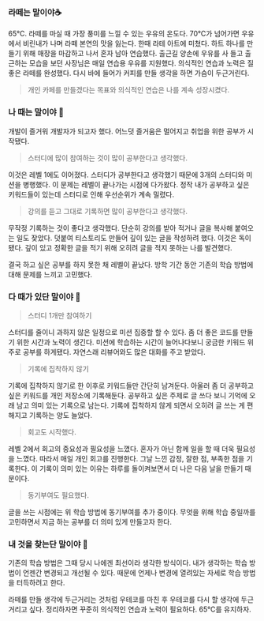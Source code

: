 ### 라떼는 말이야☕️

65℃. 라떼를 마실 때 가장 풍미를 느낄 수 있는 우유의 온도다. 70℃가 넘어가면 우유에서 비린내가 나며 라떼 본연의 맛을 잃는다. 한때 라테 아트에 미쳤다. 하트 하나를 만들기 위해 매장을 마감하고 나서 혼자 남아 연습했다. 출근길 양손에 우유를 사 들고 출근하는 모습을 보던 사장님은 매일 연습용 우유를 지원했다. 의식적인 연습과 노력은 질 좋은 라떼를 완성했다. 다시 바에 들어가 커피를 만들 생각을 하면 가슴이 두근거린다.

> 개인 카페를 만들겠다는 목표와 의식적인 연습은 나를 계속 성장시켰다.


### 나 때는 말이야 👴

개발이 즐거워 개발자가 되고자 했다. 어느덧 즐거움은 멀어지고 취업을 위한 공부가 시작됐다.

> 스터디에 많이 참여하는 것이 많이 공부한다고 생각했다.


이것은 레벨 1에도 이어졌다. 스터디가 공부한다고 생각했기 때문에 3개의 스터디와 미션을 병행했다. 이 문제는 레벨이 끝나가는 시점에 다가왔다. 정작 내가 공부하고 싶은 키워드들이 있는데 스터디로 인해 우선순위가 계속 밀렸다.

> 강의를 듣고 그대로 기록하면 많이 공부한다고 생각했다.


무작정 기록하는 것이 좋다고 생각했다. 단순히 강의를 받아 적거나 글을 복사해 붙여오는 일도 잦았다. 덧붙여 티스토리도 만들어 깊이 있는 글을 작성하려 했다. 이것은 독이 됐다. 깊이 있고 정확한 글을 적기 위해 오히려 글을 적지 못하는 나를 발견했다.

결국 하고 싶은 공부를 하지 못한 채 레벨이 끝났다. 방학 기간 동안 기존의 학습 방법에 대해 문제를 느끼고 고민했다.

### 다 때가 있단 말이야 🛁

> 스터디 1개만 참여하기


스터디를 줄이니 과하지 않은 일정으로 미션 집중할 할 수 있다. 좀 더 좋은 코드를 만들기 위한 시간과 노력이 생긴다. 미션에 학습하는 시간이 늘어나다보니 궁금한 키워드 위주로 공부를 하게됐다. 자연스래 리뷰어와도 많은 대화를 주고 받았다.

> 기록에 집착하지 않기


기록에 집착하지 않기로 한 이후로 키워드들만 간단히 남겨둔다. 아울러 좀 더 공부하고 싶은 키워드를 개인 저장소에 기록해둔다. 공부하고 싶은 주제로 글 쓰다 보니 기억에 오래 남고 의미 있는 기록으로 남는다. 기록에 집착하지 않게 되면서 오히려 글 쓰는 게 편해지고 기록하는 양도 늘었다.

> 회고도 시작했다.


레벨 2에서 회고의 중요성과 필요성을 느꼈다. 혼자가 아닌 함께 일을 할 때 더욱 필요성을 느꼈다. 따라서 매일 개인 회고를 진행한다. 그날 느낀 감정, 잘한 점, 부족한 점을 기록한다. 이 기록이 의미 있는 이유는 하루를 돌이켜보면서 더 나은 다음 날을 만들기 때문이다.

> 동기부여도 필요했다.


글을 쓰는 시점에는 위 학습 방법에 동기부여를 추가 중이다. 무엇을 위해 학습 중일까를 고민하면서 지금 하는 공부를 더 의미 있게 만들고자 한다.


### 내 것을 찾는단 말이야 🔎

기존의 학습 방법은 그때 당시 나에겐 최선이라 생각한 방식이다. 내가 생각하는 학습 방법이 언젠간 변경되고 개선될 수 있다. 때문에 언제나 변경에 열려있는 자세로 학습 방법을 터득하려고 한다.

라떼를 만들 생각에 두근거리는 것처럼 우테코를 마친 후 우테코를 다시 할 생각에 두근거리고 싶다. 정리하자면 꾸준히 의식적인 연습과 노력이 필요하다. 65℃를 유지하자.
